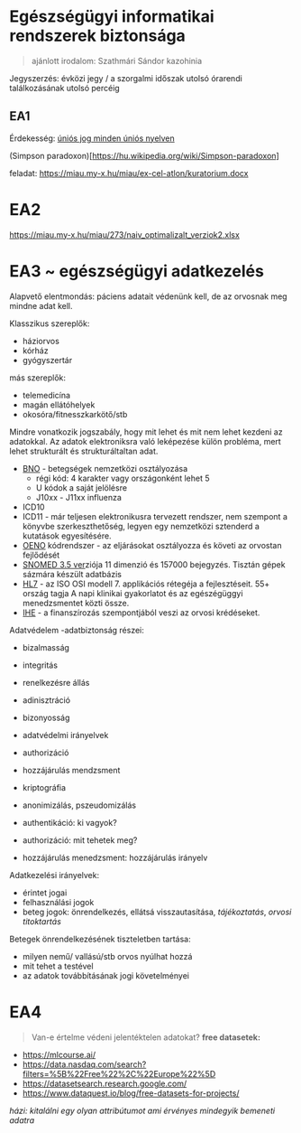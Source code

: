 # Egészségügyi informatikai rendszerek biztonsága

> ajánlott irodalom: Szathmári Sándor kazohinia

Jegyszerzés: évközi jegy / a szorgalmi időszak utolsó órarendi találkozásának utolsó percéig

## EA1
Érdekesség: [úniós jog minden úniós nyelven](https://eur-lex.europa.eu/homepage.html?locale=hu)

(Simpson paradoxon)[https://hu.wikipedia.org/wiki/Simpson-paradoxon]

feladat: https://miau.my-x.hu/miau/ex-cel-atlon/kuratorium.docx


# EA2

https://miau.my-x.hu/miau/273/naiv_optimalizalt_verziok2.xlsx

# EA3 ~ egészségügyi adatkezelés

Alapvető elentmondás: páciens adatait védenünk kell, de az orvosnak meg mindne adat kell.

Klasszikus szereplők:
- háziorvos
- kórház
- gyógyszertár

más szereplők:
- telemedicína
- magán ellátóhelyek
- okosóra/fitnesszkarkötő/stb

Mindre vonatkozik jogszabály, hogy mit lehet és mit nem lehet kezdeni az adatokkal. Az adatok elektroniksra való leképezése külön probléma, mert lehet strukturált és strukturáltaltan adat.

- [BNO](https://hu.wikipedia.org/wiki/BNO-10_k%C3%B3dok_list%C3%A1ja) - betegségek nemzetközi osztályozása
  - régi kód: 4 karakter vagy országonként lehet 5
  - U kódok a saját jelölésre
  - J10xx - J11xx influenza 
- ICD10
- ICD11 - már teljesen elektronikusra tervezett rendszer, nem szempont a könyvbe szerkeszthetőség, legyen egy nemzetközi sztenderd a kutatások egyesítésére. 
- [OENO](http://finanszirozas.neak.gov.hu/szabalykonyv/index.asp?mid=1&pid=29) kódrendszer - az eljárásokat osztályozza és követi az orvostan fejlődését
- [SNOMED 3.5 ver](https://datadictionary.nhs.uk/attributes/snomed_version.html)ziója 11 dimenzió és 157000 bejegyzés. Tisztán gépek sázmára készült adatbázis
- [HL7](https://en.wikipedia.org/wiki/Health_Level_7) - az ISO OSI modell 7. applikációs rétegéja a fejlesztéseit. 55+ ország tagja A napi klinikai gyakorlatot és az egészégüggyi menedzsmentet közti össze.
- [IHE](https://wiki.ihe.net/index.php/IHE_Format_Codes) - a finanszírozás szempontjából veszi az orvosi  krédéseket.

Adatvédelem
-adatbiztonság részei:
  - bizalmasság
  - integritás
  - renelkezésre állás
  - adinisztráció
  - bizonyosság
- adatvédelmi irányelvek
- authorizáció
- hozzájárulás mendzsment
- kriptográfia
- anonimizálás, pszeudomizálás

- authentikáció: ki vagyok?
- authorizáció: mit tehetek meg?
- hozzájárulás menedzsment: hozzájárulás irányelv


Adatkezelési irányelvek:
- érintet jogai
- felhasználási jogok
- beteg jogok: önrendelkezés, ellátsá visszautasítása, *tájékoztatás*, *orvosi titoktartás* 

Betegek önrendelkezésének tiszteletben tartása:
- milyen nemű/ vallású/stb orvos nyúlhat hozzá
- mit tehet a testével
- az adatok továbbításának jogi követelményei

# EA4
> Van-e értelme védeni jelentéktelen  adatokat?
**free datasetek:**
- https://mlcourse.ai/
- https://data.nasdaq.com/search?filters=%5B%22Free%22%2C%22Europe%22%5D
- https://datasetsearch.research.google.com/
- https://www.dataquest.io/blog/free-datasets-for-projects/

*házi: kitalálni egy olyan attribútumot ami érvényes mindegyik bemeneti adatra*


